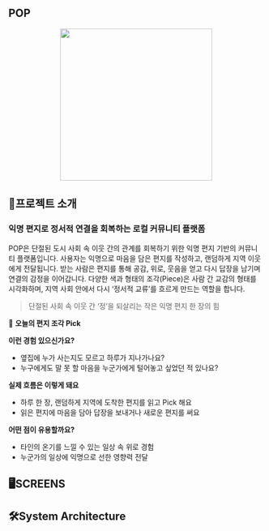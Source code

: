 ## POP

<div align='center'>
<img src="https://github.com/user-attachments/assets/98949ac0-5ee4-48c1-a244-4dc48ab0a511" width=300/>
</div>

## 🔎프로젝트 소개

### 익명 편지로 정서적 연결을 회복하는 로컬 커뮤니티 플랫폼

POP은 단절된 도시 사회 속 이웃 간의 관계를 회복하기 위한 익명 편지 기반의 커뮤니티 플랫폼입니다. 사용자는 익명으로 마음을 담은 편지를 작성하고, 랜덤하게 지역 이웃에게 전달됩니다. 받는 사람은 편지를 통해 공감, 위로, 웃음을 얻고 다시 답장을 남기며 연결의 감정을 이어갑니다. 다양한 색과 형태의 조각(Piece)은 사람 간 교감의 형태를 시각화하며, 지역 사회 안에서 다시 ‘정서적 교류’를 흐르게 만드는 역할을 합니다.

> 단절된 사회 속 이웃 간 ‘정’을 되살리는 작은 익명 편지 한 장의 힘

💌 <b>오늘의 편지 조각 Pick</b>

<b>이런 경험 있으신가요?</b>

- 옆집에 누가 사는지도 모르고 하루가 지나가나요?
- 누구에게도 말 못 할 마음을 누군가에게 털어놓고 싶었던 적 있나요?

<b>실제 흐름은 이렇게 돼요</b>

- 하루 한 장, 랜덤하게 지역에 도착한 편지를 읽고 Pick 해요
- 읽은 편지에 마음을 담아 답장을 보내거나 새로운 편지를 써요

<b>어떤 점이 유용할까요?</b>

- 타인의 온기를 느낄 수 있는 일상 속 위로 경험
- 누군가의 일상에 익명으로 선한 영향력 전달

## 🖥SCREENS

## 🛠System Architecture
